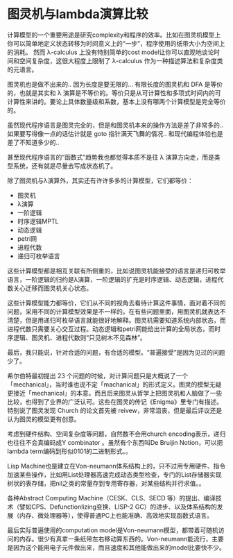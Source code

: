 # 图灵机与lambda演算比较

计算模型的一个重要用途是研究complexity和程序的效率。比如在图灵机模型上你可以简单地定义状态转移为时间意义上的“一步”，程序使用的纸带大小为空间上的消耗。 然而 λ-calculus 上没有特别简单的cost model让你可以直观地谈论时间和空间复杂度，这很大程度上限制了 λ-calculus 作为一种描述算法和复杂度类的元语言。

图灵机也是做不出来的.. 因为长度是要无限的... 有限长度的图灵机和 DFA 是等价的，也就是其实和 λ 演算是不等价的。等价只是从可计算性和多项式时间内的可计算性来讲的。要论上具体数量级和系数，基本上没有哪两个计算模型是完全等价的。

虽然现代程序语言是图灵完全的，但是和图灵机本来的操作方法是差了非常多的.. 如果要写得像一点的话估计就是 goto 指针满天飞舞的情况.. 和现代编程体验也是差了不知道多少的..

甚至现代程序语言的“函数式”趋势我也都觉得本质不是往 λ 演算方向走，而是类型系统，还有就是尽量去写成状态机了。

除了图灵机与λ演算外，其实还有许许多多的计算模型，它们都等价：

* 图灵机
* λ演算
* 一阶逻辑
* 时序逻辑MPTL
* 动态逻辑
* petri网
* 进程代数
* 递归可枚举语言

这些计算模型都是相互关联有所侧重的，比如说图灵机能接受的语言是递归可枚举语言，一阶逻辑的归约是λ演算，一阶逻辑的扩充是时序逻辑、动态逻辑，进程代数关心迁移而图灵机关心状态。

这些计算模型能力都等价，它们从不同的视角去看待计算这件事情，面对着不同的问题，采用不同的计算模型效果是不一样的。在有些问题里面，用图灵机就表达不清楚，但是用递归可枚举语言就能很好地解释。图灵机需要知道系统内部状态，而进程代数只需要关心交互过程。动态逻辑和petri网能给出计算的全局状态，而时序逻辑、图灵机、进程代数则“只见树木不见森林”。

最后，我只能说，针对合适的问题，有合适的模型。“普遍接受”是因为见过的问题少了。

希尔伯特最初提出 23 个问题的时候，对计算问题只是大概说了一个「mechanical」，当时谁也说不定「machanical」的形式定义。图灵的模型无疑更接近「mechanical」的本意。而且后来图灵从哲学上把图灵机和人脑做了一些比较，也得到了业界的广泛认可。这些在图灵的传记《Enigma》里专门有描述。特别说了图灵发现 Church 的论文首先被 reivew，非常沮丧，但是最后评议还是认为图灵的模型更有创意。

考虑到硬件结构、空间复杂度等问题，自然数不会用church encoding表示，递归也往往不会真编码成Y combinator 。虽然有个东西叫De Bruijin Notion，可以把lambda term编码到形似0101的二进制形式。。

Lisp Machine也是建立在Von-neumann体系结构上的，只不过用专用硬件、指令加速某些操作，比如用List处理器高速完成动态类型检查，专门的List存储器实现树状的表存储，把nil之类的常量存到专用寄存器，对某些结构并行求值。。

各种Abstract Computing Machine（CESK、CLS、SECD 等）的提出、编译技术（譬如CPS、Defunctionlizing变换、LISP-2 GC）的进步、以及体系结构的发展（内存、微处理器等），使得普通PC上也能准确、高效地实现函数式语言。

最后实际普遍使用的computation model是Von-neumann模型，都带着可随机访问的内存。很少有真拿一条纸带左右移动算东西的。Von-neumann能流行，主要是因为这个能用电子元件做出来，而且速度和其他能做出来的model比要快不少。
